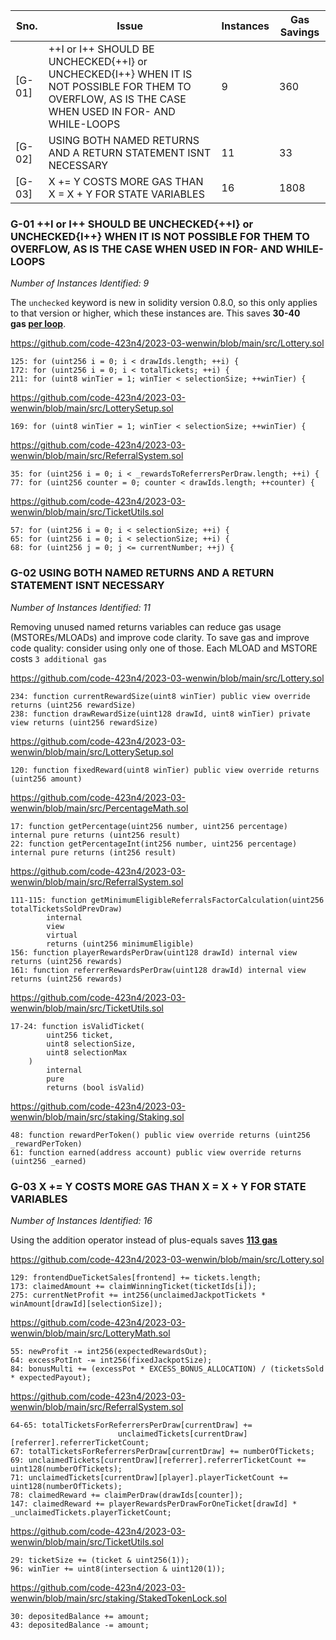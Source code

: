

|Sno.|Issue|Instances|Gas Savings|
|---|---|---|---|
|[G-01]|++I or I++ SHOULD BE UNCHECKED{++I} or UNCHECKED{I++} WHEN IT IS NOT POSSIBLE FOR THEM TO OVERFLOW, AS IS THE CASE WHEN USED IN FOR- AND WHILE-LOOPS|9|360
|[G-02]|USING BOTH NAMED RETURNS AND A RETURN STATEMENT ISNT NECESSARY|11|33
|[G-03]|X += Y COSTS MORE GAS THAN X = X + Y FOR STATE VARIABLES|16|1808



### G-01 ++I or I++ SHOULD BE UNCHECKED{++I} or UNCHECKED{I++} WHEN IT IS NOT POSSIBLE FOR THEM TO OVERFLOW, AS IS THE CASE WHEN USED IN FOR- AND WHILE-LOOPS

*Number of Instances Identified: 9*

The `unchecked` keyword is new in solidity version 0.8.0, so this only applies to that version or higher, which these instances are. This saves **30-40 gas [per loop](https://gist.github.com/hrkrshnn/ee8fabd532058307229d65dcd5836ddc#the-increment-in-for-loop-post-condition-can-be-made-unchecked)**.

https://github.com/code-423n4/2023-03-wenwin/blob/main/src/Lottery.sol

```
125: for (uint256 i = 0; i < drawIds.length; ++i) {
172: for (uint256 i = 0; i < totalTickets; ++i) {
211: for (uint8 winTier = 1; winTier < selectionSize; ++winTier) {
```

https://github.com/code-423n4/2023-03-wenwin/blob/main/src/LotterySetup.sol

```
169: for (uint8 winTier = 1; winTier < selectionSize; ++winTier) {
```

https://github.com/code-423n4/2023-03-wenwin/blob/main/src/ReferralSystem.sol

```
35: for (uint256 i = 0; i < _rewardsToReferrersPerDraw.length; ++i) {
77: for (uint256 counter = 0; counter < drawIds.length; ++counter) {
```

https://github.com/code-423n4/2023-03-wenwin/blob/main/src/TicketUtils.sol

```
57: for (uint256 i = 0; i < selectionSize; ++i) {
65: for (uint256 i = 0; i < selectionSize; ++i) {
68: for (uint256 j = 0; j <= currentNumber; ++j) {
```


### G-02 USING BOTH NAMED RETURNS AND A RETURN STATEMENT ISNT NECESSARY

*Number of Instances Identified: 11*

Removing unused named returns variables can reduce gas usage (MSTOREs/MLOADs) and improve code clarity. To save gas and improve code quality: consider using only one of those.
Each MLOAD and MSTORE costs `3 additional gas`

https://github.com/code-423n4/2023-03-wenwin/blob/main/src/Lottery.sol

```
234: function currentRewardSize(uint8 winTier) public view override returns (uint256 rewardSize)
238: function drawRewardSize(uint128 drawId, uint8 winTier) private view returns (uint256 rewardSize)
```

https://github.com/code-423n4/2023-03-wenwin/blob/main/src/LotterySetup.sol

```
120: function fixedReward(uint8 winTier) public view override returns (uint256 amount)
```

https://github.com/code-423n4/2023-03-wenwin/blob/main/src/PercentageMath.sol

```
17: function getPercentage(uint256 number, uint256 percentage) internal pure returns (uint256 result)
22: function getPercentageInt(int256 number, uint256 percentage) internal pure returns (int256 result)
```

https://github.com/code-423n4/2023-03-wenwin/blob/main/src/ReferralSystem.sol

```
111-115: function getMinimumEligibleReferralsFactorCalculation(uint256 totalTicketsSoldPrevDraw)
        internal
        view
        virtual
        returns (uint256 minimumEligible)
156: function playerRewardsPerDraw(uint128 drawId) internal view returns (uint256 rewards)
161: function referrerRewardsPerDraw(uint128 drawId) internal view returns (uint256 rewards)
```

https://github.com/code-423n4/2023-03-wenwin/blob/main/src/TicketUtils.sol

```
17-24: function isValidTicket(
        uint256 ticket,
        uint8 selectionSize,
        uint8 selectionMax
    )
        internal
        pure
        returns (bool isValid)

```

https://github.com/code-423n4/2023-03-wenwin/blob/main/src/staking/Staking.sol

```
48: function rewardPerToken() public view override returns (uint256 _rewardPerToken)
61: function earned(address account) public view override returns (uint256 _earned)
```


### G-03 X += Y COSTS MORE GAS THAN X = X + Y FOR STATE VARIABLES

*Number of Instances Identified: 16*

Using the addition operator instead of plus-equals saves **[113 gas]([https://gist.github.com/IllIllI000/cbbfb267425b898e5be734d4008d4fe8)**

https://github.com/code-423n4/2023-03-wenwin/blob/main/src/Lottery.sol

```
129: frontendDueTicketSales[frontend] += tickets.length;
173: claimedAmount += claimWinningTicket(ticketIds[i]);
275: currentNetProfit += int256(unclaimedJackpotTickets * winAmount[drawId][selectionSize]);
```

https://github.com/code-423n4/2023-03-wenwin/blob/main/src/LotteryMath.sol

```
55: newProfit -= int256(expectedRewardsOut);
64: excessPotInt -= int256(fixedJackpotSize);
84: bonusMulti += (excessPot * EXCESS_BONUS_ALLOCATION) / (ticketsSold * expectedPayout);
```

https://github.com/code-423n4/2023-03-wenwin/blob/main/src/ReferralSystem.sol

```
64-65: totalTicketsForReferrersPerDraw[currentDraw] +=
                        unclaimedTickets[currentDraw][referrer].referrerTicketCount;
67: totalTicketsForReferrersPerDraw[currentDraw] += numberOfTickets;
69: unclaimedTickets[currentDraw][referrer].referrerTicketCount += uint128(numberOfTickets);
71: unclaimedTickets[currentDraw][player].playerTicketCount += uint128(numberOfTickets);
78: claimedReward += claimPerDraw(drawIds[counter]);
147: claimedReward += playerRewardsPerDrawForOneTicket[drawId] * _unclaimedTickets.playerTicketCount;
```

https://github.com/code-423n4/2023-03-wenwin/blob/main/src/TicketUtils.sol

```
29: ticketSize += (ticket & uint256(1));
96: winTier += uint8(intersection & uint120(1));
```

https://github.com/code-423n4/2023-03-wenwin/blob/main/src/staking/StakedTokenLock.sol

```
30: depositedBalance += amount;
43: depositedBalance -= amount;
```